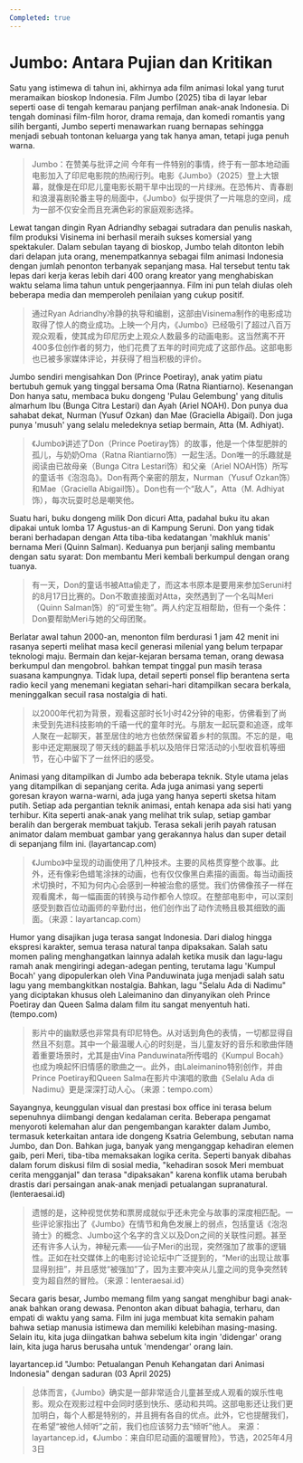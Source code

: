```yaml
---
Completed: true
---
```


# Jumbo: Antara Pujian dan Kritikan

Satu yang istimewa di tahun ini, akhirnya ada film animasi lokal yang turut meramaikan bioskop Indonesia. Film Jumbo (2025) tiba di layar lebar seperti oase di tengah kemarau panjang perfilman anak-anak Indonesia. Di tengah dominasi film-film horor, drama remaja, dan komedi romantis yang silih berganti, Jumbo seperti menawarkan ruang bernapas sehingga menjadi sebuah tontonan keluarga yang tak hanya aman, tetapi juga penuh warna.

> Jumbo：在赞美与批评之间
> 今年有一件特别的事情，终于有一部本地动画电影加入了印尼电影院的热闹行列。电影《Jumbo》（2025）登上大银幕，就像是在印尼儿童电影长期干旱中出现的一片绿洲。在恐怖片、青春剧和浪漫喜剧轮番主导的局面中，《Jumbo》似乎提供了一片喘息的空间，成为一部不仅安全而且充满色彩的家庭观影选择。

Lewat tangan dingin Ryan Adriandhy sebagai sutradara dan penulis naskah, film produksi Visinema ini berhasil meraih sukses komersial yang spektakuler. Dalam sebulan tayang di bioskop, Jumbo telah ditonton lebih dari delapan juta orang, menempatkannya sebagai film animasi Indonesia dengan jumlah penonton terbanyak sepanjang masa. Hal tersebut tentu tak lepas dari kerja keras lebih dari 400 orang kreator yang menghabiskan waktu selama lima tahun untuk pengerjaannya. Film ini pun telah diulas oleh beberapa media dan memperoleh penilaian yang cukup positif.

> 通过Ryan Adriandhy冷静的执导和编剧，这部由Visinema制作的电影成功取得了惊人的商业成功。上映一个月内，《Jumbo》已经吸引了超过八百万观众观看，使其成为印尼历史上观众人数最多的动画电影。这当然离不开400多位创作者的努力，他们花费了五年的时间完成了这部作品。这部电影也已被多家媒体评论，并获得了相当积极的评价。

Jumbo sendiri mengisahkan Don (Prince Poetiray), anak yatim piatu bertubuh gemuk yang tinggal bersama Oma (Ratna Riantiarno). Kesenangan Don hanya satu, membaca buku dongeng 'Pulau Gelembung' yang ditulis almarhum Ibu (Bunga Citra Lestari) dan Ayah (Ariel NOAH). Don punya dua sahabat dekat, Nurman (Yusuf Ozkan) dan Mae (Graciella Abigail). Don juga punya 'musuh' yang selalu meledeknya setiap bermain, Atta (M. Adhiyat).

> 《Jumbo》讲述了Don（Prince Poetiray饰）的故事，他是一个体型肥胖的孤儿，与奶奶Oma（Ratna Riantiarno饰）一起生活。Don唯一的乐趣就是阅读由已故母亲（Bunga Citra Lestari饰）和父亲（Ariel NOAH饰）所写的童话书《泡泡岛》。Don有两个亲密的朋友，Nurman（Yusuf Ozkan饰）和Mae（Graciella Abigail饰）。Don也有一个“敌人”，Atta（M. Adhiyat饰），每次玩耍时总是嘲笑他。

Suatu hari, buku dongeng milik Don dicuri Atta, padahal buku itu akan dipakai untuk lomba 17 Agustus-an di Kampung Seruni. Don yang tidak berani berhadapan dengan Atta tiba-tiba kedatangan 'makhluk manis' bernama Meri (Quinn Salman). Keduanya pun berjanji saling membantu dengan satu syarat: Don membantu Meri kembali berkumpul dengan orang tuanya.

> 有一天，Don的童话书被Atta偷走了，而这本书原本是要用来参加Seruni村的8月17日比赛的。Don不敢直接面对Atta，突然遇到了一个名叫Meri（Quinn Salman饰）的“可爱生物”。两人约定互相帮助，但有一个条件：Don要帮助Meri与她的父母团聚。

Berlatar awal tahun 2000-an, menonton film berdurasi 1 jam 42 menit ini rasanya seperti melihat masa kecil generasi milenial yang belum terpapar teknologi maju. Bermain dan kejar-kejaran bersama teman, orang dewasa berkumpul dan mengobrol. bahkan tempat tinggal pun masih terasa suasana kampungnya. Tidak lupa, detail seperti ponsel flip berantena serta radio kecil yang menemani kegiatan sehari-hari ditampilkan secara berkala, meninggalkan secuil rasa nostalgia di hati.

> 以2000年代初为背景，观看这部时长1小时42分钟的电影，仿佛看到了尚未受到先进科技影响的千禧一代的童年时光。与朋友一起玩耍和追逐，成年人聚在一起聊天，甚至居住的地方也依然保留着乡村的氛围。不忘的是，电影中还定期展现了带天线的翻盖手机以及陪伴日常活动的小型收音机等细节，在心中留下了一丝怀旧的感受。

Animasi yang ditampilkan di Jumbo ada beberapa teknik. Style utama jelas yang ditampilkan di sepanjang cerita. Ada juga animasi yang seperti goresan krayon warna-warni, ada juga yang hanya seperti sketsa hitam putih. Setiap ada pergantian teknik animasi, entah kenapa ada sisi hati yang terhibur. Kita seperti anak-anak yang melihat trik sulap, setiap gambar beralih dan bergerak membuat takjub. Terasa sekali jerih payah ratusan animator dalam membuat gambar yang gerakannya halus dan super detail di sepanjang film ini. (layartancap.com)

> 《Jumbo》中呈现的动画使用了几种技术。主要的风格贯穿整个故事。此外，还有像彩色蜡笔涂抹的动画，也有仅仅像黑白素描的画面。每当动画技术切换时，不知为何内心会感到一种被治愈的感觉。我们仿佛像孩子一样在观看魔术，每一幅画面的转换与动作都令人惊叹。在整部电影中，可以深刻感受到数百位动画师的辛勤付出，他们创作出了动作流畅且极其细致的画面。（来源：layartancap.com）

Humor yang disajikan juga terasa sangat Indonesia. Dari dialog hingga ekspresi karakter, semua terasa natural tanpa dipaksakan. Salah satu momen paling menghangatkan lainnya adalah ketika musik dan lagu-lagu ramah anak mengiringi adegan-adegan penting, terutama lagu 'Kumpul Bocah' yang dipopulerkan oleh Vina Panduwinata juga menjadi salah satu lagu yang membangkitkan nostalgia. Bahkan, lagu "Selalu Ada di Nadimu" yang diciptakan khusus oleh Laleimanino dan dinyanyikan oleh Prince Poetiray dan Queen Salma dalam film itu sangat menyentuh hati. (tempo.com)

> 影片中的幽默感也非常具有印尼特色。从对话到角色的表情，一切都显得自然且不刻意。其中一个最温暖人心的时刻是，当儿童友好的音乐和歌曲伴随着重要场景时，尤其是由Vina Panduwinata所传唱的《Kumpul Bocah》也成为唤起怀旧情感的歌曲之一。此外，由Laleimanino特别创作，并由Prince Poetiray和Queen Salma在影片中演唱的歌曲《Selalu Ada di Nadimu》更是深深打动人心。（来源：tempo.com）

Sayangnya, keunggulan visual dan prestasi box office ini terasa belum sepenuhnya diimbangi dengan kedalaman cerita. Beberapa pengamat menyoroti kelemahan alur dan pengembangan karakter dalam Jumbo, termasuk keterkaitan antara ide dongeng Ksatria Gelembung, sebutan nama Jumbo, dan Don. Bahkan juga, banyak yang menganggap kehadiran elemen gaib, peri Meri, tiba-tiba memaksakan logika cerita. Seperti banyak dibahas dalam forum diskusi film di sosial media, "kehadiran sosok Meri membuat cerita mengganjal" dan terasa "dipaksakan" karena konflik utama berubah drastis dari persaingan anak-anak menjadi petualangan supranatural. (lenteraesai.id)

> 遗憾的是，这种视觉优势和票房成就似乎还未完全与故事的深度相匹配。一些评论家指出了《Jumbo》在情节和角色发展上的弱点，包括童话《泡泡骑士》的概念、Jumbo这个名字的含义以及Don之间的关联性问题。甚至还有许多人认为，神秘元素——仙子Meri的出现，突然强加了故事的逻辑性。正如在社交媒体上的电影讨论论坛中广泛提到的，“Meri的出现让故事显得别扭”，并且感觉“被强加”了，因为主要冲突从儿童之间的竞争突然转变为超自然的冒险。（来源：lenteraesai.id）

Secara garis besar, Jumbo memang film yang sangat menghibur bagi anak-anak bahkan orang dewasa. Penonton akan dibuat bahagia, terharu, dan empati di waktu yang sama. Film ini juga membuat kita semakin paham bahwa setiap manusia istimewa dan memiliki kelebihan masing-masing. Selain itu, kita juga diingatkan bahwa sebelum kita ingin 'didengar' orang lain, kita juga harus berusaha untuk 'mendengar' orang lain.

layartancep.id "Jumbo: Petualangan Penuh Kehangatan dari Animasi Indonesia" dengan saduran
(03 April 2025)

> 总体而言，《Jumbo》确实是一部非常适合儿童甚至成人观看的娱乐性电影。观众在观影过程中会同时感到快乐、感动和共鸣。这部电影还让我们更加明白，每个人都是特别的，并且拥有各自的优点。此外，它也提醒我们，在希望“被他人倾听”之前，我们也应该努力去“倾听”他人。
> 来源：layartancep.id，《Jumbo：来自印尼动画的温暖冒险》，节选，2025年4月3日
